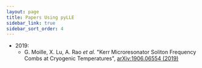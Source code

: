 ```yaml
---
layout: page
title: Papers Using pyLLE
sidebar_link: true
sidebar_sort_order: 4
---
```


- 2019:
  - G. Moille, X. Lu, A. Rao _et al._ "Kerr Microresonator Soliton Frequency Combs at Cryogenic Temperatures", [arXiv:1906.06554 (2019)](https://arxiv.org/abs/1906.06554)
